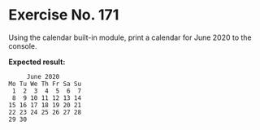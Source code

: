 # Exercise No. 171

Using the calendar built-in module, print a calendar for June 2020 to the console.


**Expected result:**


         June 2020
    Mo Tu We Th Fr Sa Su
     1  2  3  4  5  6  7
     8  9 10 11 12 13 14
    15 16 17 18 19 20 21
    22 23 24 25 26 27 28
    29 30